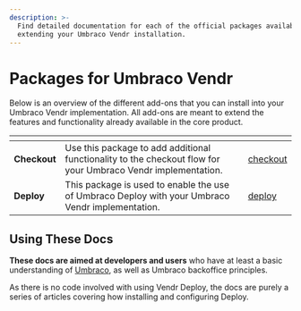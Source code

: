 ```yaml
---
description: >-
  Find detailed documentation for each of the official packages available for
  extending your Umbraco Vendr installation.
---
```


# Packages for Umbraco Vendr

Below is an overview of the different add-ons that you can install into your Umbraco Vendr implementation. All add-ons are meant to extend the features and functionality already available in the core product.

<table data-card-size="large" data-view="cards"><thead><tr><th></th><th></th><th data-hidden data-card-target data-type="content-ref"></th></tr></thead><tbody><tr><td><strong>Checkout</strong></td><td>Use this package to add additional functionality to the checkout flow for your Umbraco Vendr implementation.</td><td><a href="checkout/">checkout</a></td></tr><tr><td><strong>Deploy</strong></td><td>This package is used to enable the use of Umbraco Deploy with your Umbraco Vendr implementation.</td><td><a href="deploy/">deploy</a></td></tr></tbody></table>

## Using These Docs

**These docs are aimed at developers and users** who have at least a basic understanding of [Umbraco](https://umbraco.com), as well as Umbraco backoffice principles.

As there is no code involved with using Vendr Deploy, the docs are purely a series of articles covering how installing and configuring Deploy.
